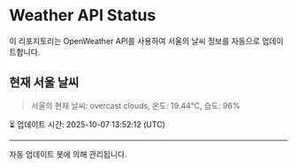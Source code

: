 
# Weather API Status

이 리포지토리는 OpenWeather API를 사용하여 서울의 날씨 정보를 자동으로 업데이트합니다.

## 현재 서울 날씨
> 서울의 현재 날씨: overcast clouds, 온도: 19.44°C, 습도: 96%

⏳ 업데이트 시간: 2025-10-07 13:52:12 (UTC)

---
자동 업데이트 봇에 의해 관리됩니다.
